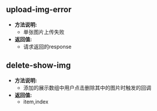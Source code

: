 ## upload-img-error
- **方法说明:**
  * 单张图片上传失败
- **返回值:**
  * 请求返回的response
  
## delete-show-img
- **方法说明:**
  * 添加的展示数组中用户点击删除其中的图片时触发的回调
- **返回值:**
  * item,index